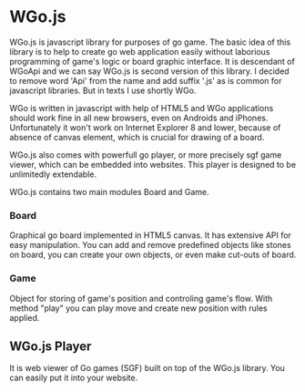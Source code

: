 # WGo.js #

WGo.js is javascript library for purposes of go game. The basic idea of this library is to help to create go web application easily without laborious programming of game's logic or board graphic interface. It is descendant of WGoApi and we can say WGo.js is second version of this library. I decided to remove word 'Api' from the name and add suffix '.js' as is common for javascript libraries. But in texts I use shortly WGo. 

WGo is written in javascript with help of HTML5 and WGo applications should work fine in all new browsers, even on Androids and iPhones. 
Unfortunately it won't work on Internet Explorer 8 and lower, because of absence of canvas element, which is crucial for drawing of a board.

WGo.js also comes with powerfull go player, or more precisely sgf game viewer, which can be embedded into websites. This player is designed to be unlimitedly extendable.

WGo.js contains two main modules Board and Game.

### Board ###

Graphical go board implemented in HTML5 canvas. It has extensive API for easy manipulation. You can add and remove predefined objects like stones on board, you can create your own objects, or even make cut-outs of board.

### Game ###

Object for storing of game's position and controling game's flow. With method "play" you can play move and create new position with rules applied.

## WGo.js Player ##

It is web viewer of Go games (SGF) built on top of the WGo.js library. You can easily put it into your website.
